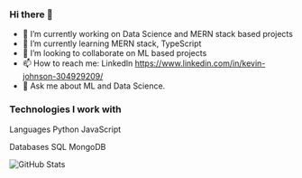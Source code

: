 ### Hi there 👋  





- 🔭 I’m currently working on Data Science and MERN stack based projects
- 🌱 I’m currently learning MERN stack, TypeScript 
- 👯 I’m looking to collaborate on ML based projects
- 📫 How to reach me: Linkedln https://www.linkedin.com/in/kevin-johnson-304929209/
- 💬 Ask me about ML and Data Science.

### Technologies I work with
Languages
Python
JavaScript

Databases
SQL
MongoDB




 ![GitHub Stats](https://github-readme-stats.vercel.app/api?username=Kevin29Johnson&theme=tokyonight)
